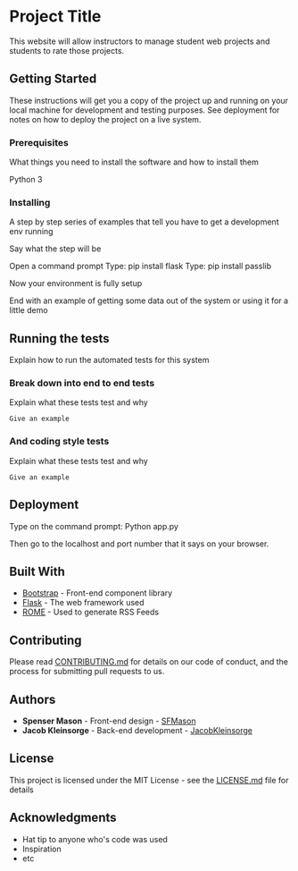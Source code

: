 # Project Title

This website will allow instructors to manage student web projects and students to rate those projects.

## Getting Started

These instructions will get you a copy of the project up and running on your local machine for development and testing purposes. See deployment for notes on how to deploy the project on a live system.

### Prerequisites

What things you need to install the software and how to install them

Python 3

### Installing

A step by step series of examples that tell you have to get a development env running

Say what the step will be

Open a command prompt
Type: pip install flask
Type: pip install passlib

Now your environment is fully setup

End with an example of getting some data out of the system or using it for a little demo

## Running the tests

Explain how to run the automated tests for this system

### Break down into end to end tests

Explain what these tests test and why

```
Give an example
```

### And coding style tests

Explain what these tests test and why

```
Give an example
```

## Deployment

Type on the command prompt: Python app.py

Then go to the localhost and port number that it says on your browser.

## Built With

* [Bootstrap](http://www.dropwizard.io/1.0.2/docs/) - Front-end component library
* [Flask](https://maven.apache.org/) - The web framework used
* [ROME](https://rometools.github.io/rome/) - Used to generate RSS Feeds

## Contributing

Please read [CONTRIBUTING.md](https://gist.github.com/PurpleBooth/b24679402957c63ec426) for details on our code of conduct, and the process for submitting pull requests to us.

## Authors

* **Spenser Mason** - Front-end design - [SFMason](https://github.com/SFMason)
* **Jacob Kleinsorge** - Back-end development - [JacobKleinsorge](https://github.com/JacobKleinsorge)

## License

This project is licensed under the MIT License - see the [LICENSE.md](LICENSE.md) file for details

## Acknowledgments

* Hat tip to anyone who's code was used
* Inspiration
* etc


